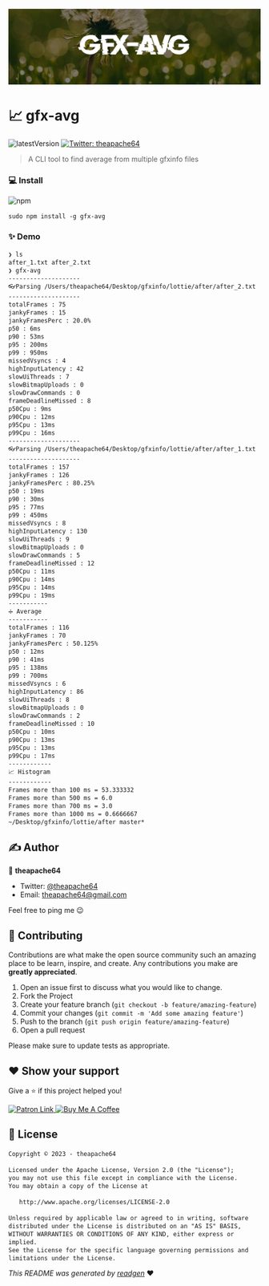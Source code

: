 ![](cover.jpeg)

# 📈 gfx-avg

![latestVersion](https://img.shields.io/github/v/release/theapache64/gfx-avg)
<a href="https://twitter.com/theapache64" target="_blank">
<img alt="Twitter: theapache64" src="https://img.shields.io/twitter/follow/theapache64.svg?style=social" />
</a>

> A CLI tool to find average from multiple gfxinfo files

### 💻 Install

![npm](https://img.shields.io/npm/v/gfx-avg)

```shell
sudo npm install -g gfx-avg
```

### ✨ Demo

```console
❯ ls
after_1.txt after_2.txt
❯ gfx-avg
--------------------
👓Parsing /Users/theapache64/Desktop/gfxinfo/lottie/after/after_2.txt
--------------------
totalFrames : 75
jankyFrames : 15
jankyFramesPerc : 20.0%
p50 : 6ms
p90 : 53ms
p95 : 200ms
p99 : 950ms
missedVsyncs : 4
highInputLatency : 42
slowUiThreads : 7
slowBitmapUploads : 0
slowDrawCommands : 0
frameDeadlineMissed : 8
p50Cpu : 9ms
p90Cpu : 12ms
p95Cpu : 13ms
p99Cpu : 16ms
--------------------
👓Parsing /Users/theapache64/Desktop/gfxinfo/lottie/after/after_1.txt
--------------------
totalFrames : 157
jankyFrames : 126
jankyFramesPerc : 80.25%
p50 : 19ms
p90 : 30ms
p95 : 77ms
p99 : 450ms
missedVsyncs : 8
highInputLatency : 130
slowUiThreads : 9
slowBitmapUploads : 0
slowDrawCommands : 5
frameDeadlineMissed : 12
p50Cpu : 11ms
p90Cpu : 14ms
p95Cpu : 14ms
p99Cpu : 19ms
-----------
➗ Average
-----------
totalFrames : 116
jankyFrames : 70
jankyFramesPerc : 50.125%
p50 : 12ms
p90 : 41ms
p95 : 138ms
p99 : 700ms
missedVsyncs : 6
highInputLatency : 86
slowUiThreads : 8
slowBitmapUploads : 0
slowDrawCommands : 2
frameDeadlineMissed : 10
p50Cpu : 10ms
p90Cpu : 13ms
p95Cpu : 13ms
p99Cpu : 17ms
------------
📈 Histogram
------------
Frames more than 100 ms = 53.333332
Frames more than 500 ms = 6.0
Frames more than 700 ms = 3.0
Frames more than 1000 ms = 0.6666667
~/Desktop/gfxinfo/lottie/after master*
```

## ✍️ Author

👤 **theapache64**

* Twitter: <a href="https://twitter.com/theapache64" target="_blank">@theapache64</a>
* Email: theapache64@gmail.com

Feel free to ping me 😉

## 🤝 Contributing

Contributions are what make the open source community such an amazing place to be learn, inspire, and create. Any
contributions you make are **greatly appreciated**.

1. Open an issue first to discuss what you would like to change.
1. Fork the Project
1. Create your feature branch (`git checkout -b feature/amazing-feature`)
1. Commit your changes (`git commit -m 'Add some amazing feature'`)
1. Push to the branch (`git push origin feature/amazing-feature`)
1. Open a pull request

Please make sure to update tests as appropriate.

## ❤ Show your support

Give a ⭐️ if this project helped you!

<a href="https://www.patreon.com/theapache64">
  <img alt="Patron Link" src="https://c5.patreon.com/external/logo/become_a_patron_button@2x.png" width="160"/>
</a>

<a href="https://www.buymeacoffee.com/theapache64" target="_blank">
    <img src="https://cdn.buymeacoffee.com/buttons/v2/default-yellow.png" alt="Buy Me A Coffee" width="160">
</a>


## 📝 License

```
Copyright © 2023 - theapache64

Licensed under the Apache License, Version 2.0 (the "License");
you may not use this file except in compliance with the License.
You may obtain a copy of the License at

   http://www.apache.org/licenses/LICENSE-2.0

Unless required by applicable law or agreed to in writing, software
distributed under the License is distributed on an "AS IS" BASIS,
WITHOUT WARRANTIES OR CONDITIONS OF ANY KIND, either express or implied.
See the License for the specific language governing permissions and
limitations under the License.
```

_This README was generated by [readgen](https://github.com/theapache64/readgen)_ ❤
